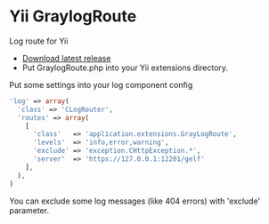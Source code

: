 Yii GraylogRoute
============

Log route for Yii

* [Download latest release](https://github.com/57uff3r/yii-graylog/releases)
* Put GraylogRoute.php into your Yii extensions directory.


Put some settings into your log component config
```php
'log' => array(
  'class' => 'CLogRouter',
  'routes' => array(
    [
      'class'   => 'application.extensions.GrayLogRoute',
      'levels'  => 'info,error,warning',
      'exclude' => 'exception.CHttpException.*',
      'server'  => 'https://127.0.0.1:12201/gelf'
    ],
  ),
)
```

You can exclude some log messages (like 404 errors) with 'exclude' parameter.


